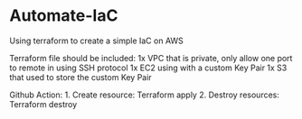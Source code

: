 # Automate-IaC
Using terraform to create a simple IaC on AWS

Terraform file should be included:
    1x VPC that is private, only allow one port to remote in using SSH protocol
    1x EC2 using with a custom Key Pair
    1x S3 that used to store the custom Key Pair

Github Action:
    1. Create resource: Terraform apply
    2. Destroy resources: Terraform destroy